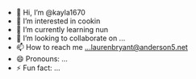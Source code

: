 - 👋 Hi, I’m @kayla1670
- 👀 I’m interested in cookin
- 🌱 I’m currently learning  nun
- 💞️ I’m looking to collaborate on ...
- 📫 How to reach me ...laurenbryant@anderson5.net
- 😄 Pronouns: ...
- ⚡ Fun fact: ...

<!---
kayla1670/kayla1670 is a ✨ special ✨ repository because its `README.md` (this file) appears on your GitHub profile.
You can click the Preview link to take a look at your changes.
--->
